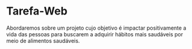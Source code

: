 # Tarefa-Web
Abordaremos sobre um projeto cujo objetivo é impactar positivamente a vida das pessoas para buscarem a adquirir hábitos mais saudáveis por meio de alimentos saudáveis. 
